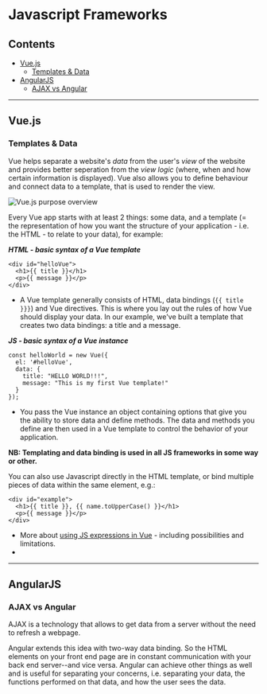 # Javascript Frameworks
## Contents
- [Vue.js](#vuejs)
  - [Templates & Data](#templates--data)
- [AngularJS](#angularjs)
  - [AJAX vs Angular](#ajax-vs-angular)

_______________

## Vue.js
### Templates & Data
Vue helps separate a website's *data* from the user's *view* of the website and provides better seperation from the *view logic* (where, when and how certain information is displayed). Vue also allows you to define behaviour and connect data to a template, that is used to render the view.

![Vue.js purpose overview](https://github.com/minkaotic/front-end-notes/blob/master/vue_overview.png)

Every Vue app starts with at least 2 things: some data, and a template (= the representation of how you want the structure of your application - i.e. the HTML - to relate to your data), for example:

***HTML - basic syntax of a Vue template***
```
<div id="helloVue">
  <h1>{{ title }}</h1>
  <p>{{ message }}</p>
</div>
```
- A Vue template generally consists of HTML, data bindings (`{{ title }}}`) and Vue directives. This is where you lay out the rules of how Vue should display your data. In our example, we've built a template that creates two data bindings: a title and a message.

***JS - basic syntax of a Vue instance***
```
const helloWorld = new Vue({
  el: '#helloVue',
  data: {
    title: "HELLO WORLD!!!",
    message: "This is my first Vue template!"
  }
});
```
- You pass the Vue instance an object containing options that give you the ability to store data and define methods. The data and methods you define are then used in a Vue template to control the behavior of your application.

**NB: Templating and data binding is used in all JS frameworks in some way or other.**

You can also use Javascript directly in the HTML template, or bind multiple pieces of data within the same element, e.g.:
```
<div id="example">
  <h1>{{ title }}, {{ name.toUpperCase() }}</h1>
  <p>{{ message }}</p>
</div>
```
- More about [using JS expressions in Vue](https://vuejs.org/v2/guide/syntax.html#Using-JavaScript-Expressions) - including possibilities and limitations.
- 

_______________

## AngularJS

### AJAX vs Angular
AJAX is a technology that allows to get data from a server without the need to refresh a webpage.

Angular extends this idea with two-way data binding. So the HTML elements on your front end page are in constant communication with your back end server--and vice versa. Angular can achieve other things as well and is useful for separating your concerns, i.e. separating your data, the functions performed on that data, and how the user sees the data.

